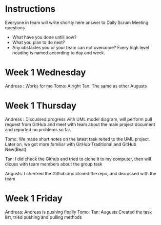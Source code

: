 # Instructions
Everyone in team will write shortly here answer to Daily Scrum Meeting questions
* What have you done untill now?
* What you plan to do next?
* Any obstacles you or your team can not overcome?
Every high level heading is named according to day and week. 

# Week 1 Wednesday
Andreas : Works for me
Tomo: Alright
Tan: The same as other
Augusts

# Week 1 Thursday
Andreas : Discussed progress with UML model diagram, will perform pull request from GitHub and meet with team about the main project document and reported no problems so far.

Tomo: We made short notes on the latest task relted to the UML project. Later on, we got more familiar with GitHub Traditional and GitHub New(Beat).

Tan: I did check the Github and tried to clone it to my computer, then will dicuss with team members about the group task

Augusts: I checked the Github and cloned the repo, and discussed with the team

# Week 1 Friday
Andreas: Andreas is pushing finally
Tomo:
Tan:
Augusts:Created the task list, tried pushing and pulling methods
